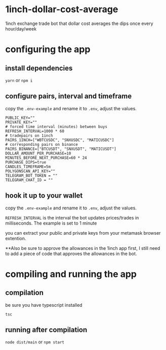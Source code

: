 # 1inch-dollar-cost-average

1inch exchange trade bot that dollar cost averages the dips once every hour/day/week

# configuring the app

## install dependencies

`yarn` or `npm i`

## configure pairs, interval and timeframe

copy the `.env-example` and rename it to `.env`, adjust the values.

```
PUBLIC_KEY=""
PRIVATE_KEY=""
# forced time interval (minutes) between buys
REFRESH_INTERVAL=1000 * 60
# tradepairs on 1inch
PAIRS_1INCH=["WBTCUSDC", "SNXUSDC", "MATICUSDC"]
# corresponding pairs on binance
PAIRS_BINANCE=["BTCUSDT", "SNXUSDT", "MATICUSDT"]
DOLLAR_AMOUNT_PER_PURCHASE=10
MINUTES_BEFORE_NEXT_PURCHASE=60 * 24
PURCHASE_DIPS=true
CANDLES_TIMEFRAME=5m
POLYGONSCAN_API_KEY=""
TELEGRAM_BOT_TOKEN = ""
TELEGRAM_CHAT_ID = ""
```

## hook it up to your wallet

copy the `.env-example` and rename it to `.env`, adjust the values.

`REFRESH_INTERVAL` is the interval the bot updates prices/trades in milliseconds. The example is set to 1 minute

you can extract your public and private keys from your metamask browser extention.

\*\*Also be sure to approve the allowances in the 1inch app first, I still need to add a piece of code that approves the allowances in the bot.

# compiling and running the app

## compilation

be sure you have typescript installed

`tsc`

## running after compilation

`node dist/main` or `npm start`
